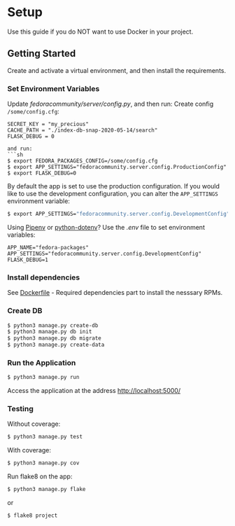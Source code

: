 # Setup

Use this guide if you do NOT want to use Docker in your project.

## Getting Started

Create and activate a virtual environment, and then install the requirements.

### Set Environment Variables

Update *fedoracommunity/server/config.py*, and then run:
Create config `/some/config.cfg`:
```
SECRET_KEY = "my_precious"
CACHE_PATH = "./index-db-snap-2020-05-14/search"
FLASK_DEBUG = 0

and run: 
```sh
$ export FEDORA_PACKAGES_CONFIG=/some/config.cfg
$ export APP_SETTINGS="fedoracommunity.server.config.ProductionConfig"
$ export FLASK_DEBUG=0
```
By default the app is set to use the production configuration. If you would like to use the development configuration, you can alter the `APP_SETTINGS` environment variable:

```sh
$ export APP_SETTINGS="fedoracommunity.server.config.DevelopmentConfig"
```

Using [Pipenv](https://docs.pipenv.org/) or [python-dotenv](https://github.com/theskumar/python-dotenv)? Use the *.env* file to set environment variables:

```
APP_NAME="fedora-packages"
APP_SETTINGS="fedoracommunity.server.config.DevelopmentConfig"
FLASK_DEBUG=1
```

### Install dependencies

See [Dockerfile](./Dockerfile) - Required dependencies part to install the nesssary RPMs.

### Create DB

```sh
$ python3 manage.py create-db
$ python3 manage.py db init
$ python3 manage.py db migrate
$ python3 manage.py create-data
```

### Run the Application


```sh
$ python3 manage.py run
```

Access the application at the address [http://localhost:5000/](http://localhost:5000/)

### Testing

Without coverage:

```sh
$ python3 manage.py test
```

With coverage:

```sh
$ python3 manage.py cov
```

Run flake8 on the app:

```sh
$ python3 manage.py flake
```

or

```sh
$ flake8 project
```
